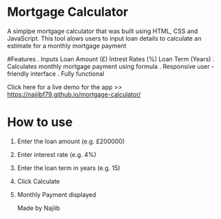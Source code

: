# Mortgage Calculator

A simplpe mortgage calculator that was built using HTML, CSS and JavaScript. This tool alows users to input loan details to calculate an estimate for a monthly mortgage payment

#Features
. Inputs
Loan Amount (£)
Intrest Rates (%)
Loan Term (Years)
. Calculates monthly mortgage payment using formula
. Responsive user - friendly interface
. Fully functional

Click here for a live demo for the app >>  https://najiibf79.github.io/mortgage-calculator/

# How to use
1. Enter the loan amount (e.g. £200000)
2. Enter interest rate (e.g. 4%)
3. Enter the loan term in years (e.g. 15)
4. Click Calculate
5. Monthly Payment displayed

   Made by Najiib
